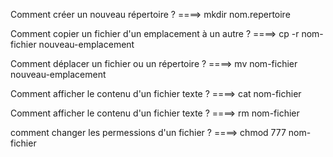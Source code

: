  Comment créer un nouveau répertoire ? ====> mkdir nom.repertoire

  Comment copier un fichier d'un emplacement à un autre ? ====> cp -r nom-fichier nouveau-emplacement

 Comment déplacer un fichier ou un répertoire ? ====> mv nom-fichier nouveau-emplacement

 Comment afficher le contenu d'un fichier texte ? ====> cat nom-fichier 

 Comment afficher le contenu d'un fichier texte ? ====> rm nom-fichier
 

comment changer les permessions d'un fichier ? ====> chmod 777 nom-fichier
